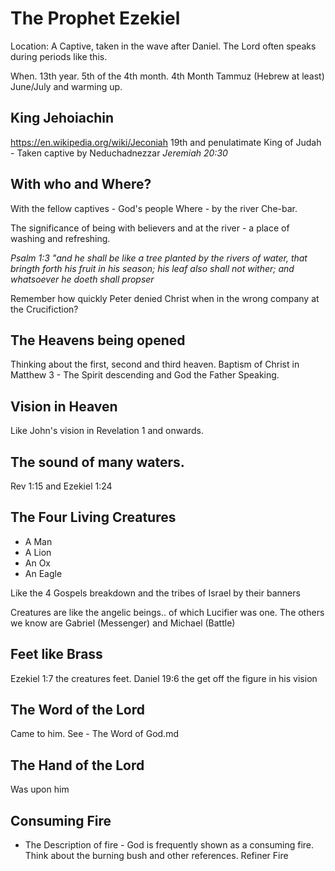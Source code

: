 # The Prophet Ezekiel

Location: A Captive, taken in the wave after Daniel.
The Lord often speaks during periods like this.

When.
13th year. 5th of the 4th month.
4th Month Tammuz (Hebrew at least) June/July and warming up.

## King Jehoiachin
https://en.wikipedia.org/wiki/Jeconiah
19th and penulatimate King of Judah - Taken captive by Neduchadnezzar 
_Jeremiah 20:30_

## With who and Where?
With the fellow captives - God's people
Where - by the river Che-bar.

The significance of being with believers and at the river - a place of washing and refreshing.

_Psalm 1:3 "and he shall be like a tree planted by the rivers of water, that bringth forth his fruit in his season; his leaf also shall not wither; and whatsoever he doeth shall propser_

Remember how quickly Peter denied Christ when in the wrong company at the Crucifiction?

## The Heavens being opened
Thinking about the first, second and third heaven.
Baptism of Christ in Matthew 3 - The Spirit descending and God the Father Speaking.

## Vision in Heaven
Like John's vision in Revelation 1 and onwards. 

## The sound of many waters.
Rev 1:15 and Ezekiel 1:24

## The Four Living Creatures
- A Man
- A Lion
- An Ox
- An Eagle

Like the 4 Gospels breakdown and the tribes of Israel by their banners

Creatures are like the angelic beings.. of which Lucifier was one.
The others we know are Gabriel (Messenger) and Michael (Battle)

## Feet like Brass
Ezekiel 1:7 the creatures feet.
Daniel 19:6 the get off the figure in his vision

## The Word of the Lord
Came to him.
See - The Word of God.md

## The Hand of the Lord
Was upon him

## Consuming Fire
- The Description of fire - God is frequently shown as a consuming fire.
Think about the burning bush and other references.
Refiner Fire

